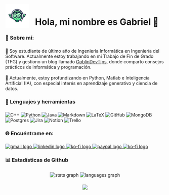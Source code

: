 <img align="left" height="75" src="https://raw.githubusercontent.com/gguibertg/gguibertg/refs/heads/main/images/GoblinDevTips.png"  />

###

<h1 align="center">Hola, mi nombre es Gabriel 👋</h1>

###

<h3 align="left">💫 Sobre mí:</h3>

###

<p align="left">🔭 Soy estudiante de último año de Ingeniería Informática en Ingeniería del Software. Actualmente estoy trabajando en mi Trabajo de Fin de Grado (TFG) y gestiono un blog llamado <a href="https://gguibertg.github.io/" target="_blank">GoblinDevTips</a>, donde comparto consejos prácticos de informática y programación.<br><br>🌱 Actualmente, estoy profundizando en Python, Matlab e Inteligencia Artificial (IA), con especial interés en aprendizaje generativo y ciencia de datos.</p>

###

<h3 align="left">🚀 Lenguajes y herramientas</h3>

###

![C++](https://img.shields.io/badge/c++-%2300599C.svg?style=for-the-badge&logo=c%2B%2B&logoColor=white) 
![Python](https://img.shields.io/badge/python-3670A0?style=for-the-badge&logo=python&logoColor=ffdd54)
![Java](https://img.shields.io/badge/java-%23ED8B00.svg?style=for-the-badge&logo=openjdk&logoColor=white) 
![Markdown](https://img.shields.io/badge/markdown-%23000000.svg?style=for-the-badge&logo=markdown&logoColor=white)
![LaTeX](https://img.shields.io/badge/latex-%23008080.svg?style=for-the-badge&logo=latex&logoColor=white) 
![GitHub](https://img.shields.io/badge/github-%23121011.svg?style=for-the-badge&logo=github&logoColor=white) 
![MongoDB](https://img.shields.io/badge/MongoDB-%234ea94b.svg?style=for-the-badge&logo=mongodb&logoColor=white) 
![Postgres](https://img.shields.io/badge/postgres-%23316192.svg?style=for-the-badge&logo=postgresql&logoColor=white) 
![Jira](https://img.shields.io/badge/jira-%230A0FFF.svg?style=for-the-badge&logo=jira&logoColor=white) 
![Notion](https://img.shields.io/badge/Notion-%23000000.svg?style=for-the-badge&logo=notion&logoColor=white) 
![Trello](https://img.shields.io/badge/Trello-%23026AA7.svg?style=for-the-badge&logo=Trello&logoColor=white)

###

<h3 align="left">🌐 Encuéntrame en:</h3>

###

<div align="left">
  <a href="mailto:gguibertg@gmail.com" target="_blank">
    <img src="https://img.shields.io/static/v1?message=Gmail&logo=gmail&label=&color=D14836&logoColor=white&labelColor=&style=plastic" height="35" alt="gmail logo"  />
  </a>
  <a href="https://www.linkedin.com/in/gguibertg/" target="_blank">
    <img src="https://img.shields.io/static/v1?message=LinkedIn&logo=linkedin&label=&color=0077B5&logoColor=white&labelColor=&style=plastic" height="35" alt="linkedin logo"  />
  </a>
  <a href="https://bsky.app/profile/goblinl.bsky.social" target="_blank">
    <img src="https://img.shields.io/badge/bluesky-0285FF?style=for-the-badge&logo=bluesky&logoColor=%23FFFFFF" height="35" alt="ko-fi logo"  />
  </a>
  <a href="https://www.paypal.com/paypalme/gobIinl" target="_blank">
    <img src="https://img.shields.io/static/v1?message=PayPal&logo=paypal&label=&color=00457C&logoColor=white&labelColor=&style=plastic" height="35" alt="paypal logo"  />
  </a>
  <a href="https://ko-fi.com/goblindevtips" target="_blank">
    <img src="https://img.shields.io/static/v1?message=Ko-fi&logo=ko-fi&label=&color=F16061&logoColor=white&labelColor=&style=plastic" height="35" alt="ko-fi logo"  />
  </a>
</div>

<h3 align="left">📊 Estadísticas de Github</h3>

###

<div align="center">
  <img src="https://github-readme-stats.vercel.app/api?username=gguibertg&hide_title=false&hide_rank=false&show_icons=true&include_all_commits=true&count_private=true&disable_animations=false&theme=dracula&locale=es&hide_border=false" height="150" alt="stats graph"  />
  <img src="https://github-readme-stats.vercel.app/api/top-langs?username=gguibertg&locale=es&hide_title=false&layout=compact&card_width=320&langs_count=5&theme=dracula&hide_border=false" height="150" alt="languages graph"  />
</div>

###

<div align="center">
  <img src="https://profile-counter.glitch.me/gguibertg/count.svg?"  />
</div>

###

<!-- Proudly created with GPRM ( https://gprm.itsvg.in ) -->
